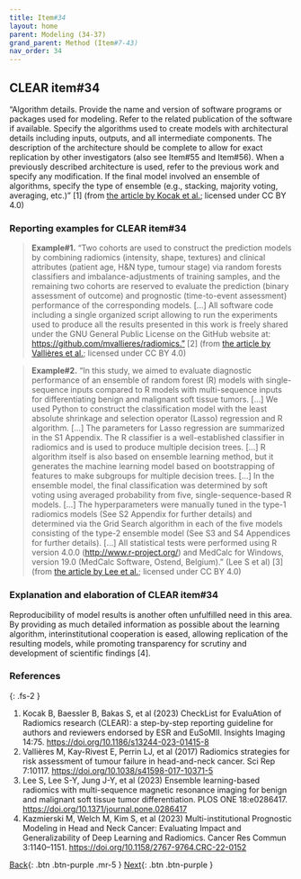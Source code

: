 ```yaml
---
title: Item#34
layout: home
parent: Modeling (34-37)
grand_parent: Method (Item#7-43)
nav_order: 34
---
```


## CLEAR item#34


“Algorithm details. Provide the name and version of software programs or packages used for modeling. Refer to the related publication of the software if available. Specify the algorithms used to create models with architectural details including inputs, outputs, and all intermediate components. The description of the architecture should be complete to allow for exact replication by other investigators (also see Item#55 and Item#56). When a previously described architecture is used, refer to the previous work and specify any modification. If the final model involved an ensemble of algorithms, specify the type of ensemble (e.g., stacking, majority voting, averaging, etc.)” [1] (from [the article by Kocak et al.](https://insightsimaging.springeropen.com/articles/10.1186/s13244-023-01415-8); licensed under CC BY 4.0)


### Reporting examples for CLEAR item#34

> **Example#1.** “Two cohorts are used to construct the prediction models by combining radiomics (intensity, shape, textures) and clinical attributes (patient age, H&N type, tumour stage) via random forests classifiers and imbalance-adjustments of training samples, and the remaining two cohorts are reserved to evaluate the prediction (binary assessment of outcome) and prognostic (time-to-event assessment) performance of the corresponding models. [...] All software code including a single organized script allowing to run the experiments used to produce all the results presented in this work is freely shared under the GNU General Public License on the GitHub website at: https://github.com/mvallieres/radiomics.” [2] (from [the article by Vallières et al.](https://doi.org/10.1038/s41598-017-10371-5); licensed under CC BY 4.0)

> **Example#2.** “In this study, we aimed to evaluate diagnostic performance of an ensemble of random forest (R) models with single-sequence inputs compared to R models with multi-sequence inputs for differentiating benign and malignant soft tissue tumors. […] We used Python to construct the classification model with the least absolute shrinkage and selection operator (Lasso) regression and R algorithm. […] The parameters for Lasso regression are summarized in the S1 Appendix. The R classifier is a well-established classifier in radiomics and is used to produce multiple decision trees. […]  R algorithm itself is also based on ensemble learning method, but it generates the machine learning model based on bootstrapping of features to make subgroups for multiple decision trees. […] In the ensemble model, the final classification was determined by soft voting using averaged probability from five, single-sequence-based R models. […] The hyperparameters were manually tuned in the type-1 radiomics models (See S2 Appendix for further details) and determined via the Grid Search algorithm in each of the five models consisting of the type-2 ensemble model (See S3 and S4 Appendices for further details). […] All statistical tests were performed using R version 4.0.0 (http://www.r-project.org/) and MedCalc for Windows, version 19.0 (MedCalc Software, Ostend, Belgium).” (Lee S et al) [3] (from [the article by Lee et al.](https://doi.org/10.1371/journal.pone.0286417); licensed under CC BY 4.0)

### Explanation and elaboration of CLEAR item#34

Reproducibility of model results is another often unfulfilled need in this area. By providing as much detailed information as possible about the learning algorithm, interinstitutional cooperation is eased, allowing replication of the resulting models, while promoting transparency for scrutiny and development of scientific findings [4]. 

### References

{: .fs-2 }

1. 	Kocak B, Baessler B, Bakas S, et al (2023) CheckList for EvaluAtion of Radiomics research (CLEAR): a step-by-step reporting guideline for authors and reviewers endorsed by ESR and EuSoMII. Insights Imaging 14:75. https://doi.org/10.1186/s13244-023-01415-8
2. 	Vallières M, Kay-Rivest E, Perrin LJ, et al (2017) Radiomics strategies for risk assessment of tumour failure in head-and-neck cancer. Sci Rep 7:10117. https://doi.org/10.1038/s41598-017-10371-5
3. 	Lee S, Lee S-Y, Jung J-Y, et al (2023) Ensemble learning-based radiomics with multi-sequence magnetic resonance imaging for benign and malignant soft tissue tumor differentiation. PLOS ONE 18:e0286417. https://doi.org/10.1371/journal.pone.0286417
4. 	Kazmierski M, Welch M, Kim S, et al (2023) Multi-institutional Prognostic Modeling in Head and Neck Cancer: Evaluating Impact and Generalizability of Deep Learning and Radiomics. Cancer Res Commun 3:1140–1151. https://doi.org/10.1158/2767-9764.CRC-22-0152


[Back](https://radiomic.github.io/CLEAR-E3/docs/Method%20(Item%207-43)/Data%20preparation%20(29-33)/Item33.html){: .btn .btn-purple .mr-5 }
[Next](https://radiomic.github.io/CLEAR-E3/docs/Method%20(Item%207-43)/Modeling%20(34-37)/Item35.html){: .btn .btn-purple   }
